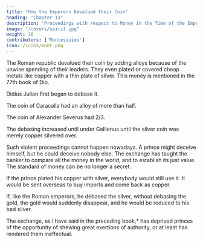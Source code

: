 ```yaml
---
title: "How the Emperors Devalued their Coin"
heading: "Chapter 13"
description: "Proceedings with respect to Money in the Time of the Emperors"
image: "/covers/spirit.jpg"
weight: 16
contributors: ['Montesquieu']
icon: /icons/mont.png
---
```





The Roman republic devalued their coin by adding alloys because of the unwise spending of their leaders. They even plated or covered cheap metals like copper with a thin plate of silver. This money is mentioned in the 77th book of Dio. 

Didius Julian first began to debase it.

The coin of Caracalla had an alloy of more than half.

The coin of Alexander Severus had 2/3.

The debasing increased until under Gallienus until the silver coin was merely copper silvered over.

<!-- The state reposed in the people the knowledge of its wants; and did not pretend to deceive them.
Under the emperors, they proceeded by way of allay.

These princes were reduced to despair by their liberalities and so were obliged to degrade the specie; an indirect method, which diminished the evil, without seeming to touch it. -->

<!-- They with-held a part of the gift and yet concealed the hand that did it; and, without speaking of the diminution of the pay, or of the gratuity, it was found diminished.

We even still see* in cabinets a kind of medals which are called plated; and are only pieces of copper covered with a thin plate of silver.
 -->
Such violent proceedings cannot happen nowadays. A prince might deceive himself, but he could deceive nobody else. The exchange has taught the banker to compare all the money in the world, and to establish its just value. The standard of money can be no longer a secret.

If the prince plated his copper with silver, everybody would still use it. It would be sent overseas to buy imports and come back as copper. <!--  him; the specie of the true standard would go abroad first, and nothing would be sent back but base metal. -->

If, like the Roman emperors, he debased the silver, without debasing the gold, the gold would suddenly disappear, and he would be reduced to his bad silver.

The exchange, as I have said in the preceding book,* has deprived princes of the opportunity of shewing great exertions of authority, or at least has rendered them ineffectual.

